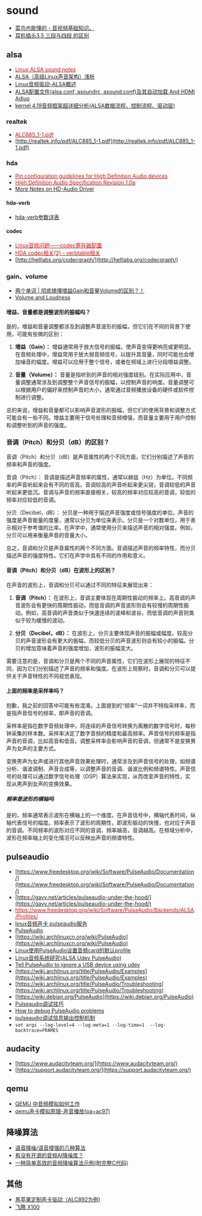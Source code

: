 # sound

- [菜鸟也能懂的 - 音视频基础知识。](https://mp.weixin.qq.com/s/HzJyf9QLZYjRsacf_veK4g)
- [耳机插头3.5 三段与四段 的区别](https://www.jianshu.com/p/9355acdfafb2)

## alsa

- [<font color=Red>Linux ALSA sound notes</font>](http://www.sabi.co.uk/Notes/linuxSoundALSA.html)
- [ALSA（高级Linux声音架构）浅析](https://mp.weixin.qq.com/s/1TJQc3Ktdw_Qz576iLjB1Q)
- [Linux音频驱动-ALSA概述](https://blog.csdn.net/longwang155069/article/details/53260731)
- [ALSA配置文件(alsa.conf, asoundrc, asound.conf)及其自动加载 And HDMI Adiuo](https://blog.csdn.net/lile777/article/details/62428473)
- [kernel 4.19音频框架超详细分析(ALSA数据流程、控制流程、驱动层)](https://blog.csdn.net/l316194152/article/details/116854430)

### realtek

- [<font color=Red>ALC885_1-1.pdf</font>](https://github.com/realwujing/realwujing.github.io/blob/main/linux/kernel/sound/ALC885_1-1.pdf)
- [http://realtek.info/pdf/ALC885_1-1.pdf](http://realtek.info/pdf/ALC885_1-1.pdf)

### hda

- [<font color=Red>Pin configuration guidelines for High Definition Audio devices</font>](https://learn.microsoft.com/en-us/previous-versions/windows/hardware/design/dn613979(v=vs.85)?redirectedfrom=MSDN)
- [<font color=Red>High Definition Audio Specification Revision 1.0a</font>](https://www.intel.com/content/dam/www/public/us/en/documents/product-specifications/high-definition-audio-specification.pdf)
- [More Notes on HD-Audio Driver](https://www.kernel.org/doc/html/latest/sound/hd-audio/notes.html)

#### hda-verb

- [hda-verb参数详表](https://www.jianshu.com/p/d4e92693b17e)

#### codec

- [<font color=Red>Linux音频问题——codec寄存器配置</font>](https://blog.csdn.net/tombaby_come/article/details/129521118)
- [<font color=Red>HDA codec相关(2) - verbtable相关</font>](https://blog.csdn.net/qq_21186033/article/details/117667075)
- [http://helllabs.org/codecgraph/](http://helllabs.org/codecgraph/)

### gain、volume

- [两个单词 | 彻底搞懂增益Gain和音量Volume的区别？！](https://www.bilibili.com/read/cv3616606)
- [Volume and Loudness](https://webaudioapi.com/book/Web_Audio_API_Boris_Smus_html/ch03.html)

#### 增益、音量都是调整波形的振幅吗？

是的，增益和音量调整都涉及到调整声音波形的振幅，但它们在不同的背景下使用，可能有些微的区别：

1. **增益（Gain）：** 增益通常用于放大信号的振幅，使声音变得更响亮或更明显。在音频处理中，增益常用于放大弱音频信号，以提升其音量，同时可能也会增加噪音的幅度。增益可以应用于整个信号，或者在频域上进行分段增益调整。

2. **音量（Volume）：** 音量是指听到的声音的相对强度级别。在实际应用中，音量调整通常涉及到调整整个声音信号的振幅，以控制声音的响度。音量调整可以根据用户的偏好来控制声音的大小，通常通过音频播放设备的硬件或软件控制进行调整。

总的来说，增益和音量都可以影响声音波形的振幅，但它们的使用背景和调整方式可能会有一些不同。增益主要用于信号处理和音频增强，而音量主要用于用户控制和调整听到的声音的强度。

### 音调（Pitch）和分贝（dB）的区别？

音调（Pitch）和分贝（dB）是声音属性的两个不同方面，它们分别描述了声音的频率和声音的强度。

音调（Pitch）： 音调是描述声音频率的属性，通常以赫兹（Hz）为单位。不同频率的声音听起来会有不同的音高，音调较高的声音听起来更尖锐，音调较低的声音听起来更低沉。音调与声音的频率直接相关，较高的频率对应较高的音调，较低的频率对应较低的音调。

分贝（Decibel，dB）： 分贝是一种用于描述声音强度或信号强度的单位。声音的强度是声音能量的度量，通常以分贝为单位来表示。分贝是一个对数单位，用于表示相对于参考值的比率。在声学中，通常使用分贝来描述声音的相对强度。例如，分贝可以用来衡量声音的音量大小。

总之，音调和分贝是声音属性的两个不同方面。音调描述声音的频率特性，而分贝描述声音的强度特性。它们在声学中具有不同的作用和意义。

#### 音调（Pitch）和分贝（dB）在波形上的区别？

在声音的波形上，音调和分贝可以通过不同的特征来展现出来：

1. **音调（Pitch）：** 在波形上，音调主要体现在周期性振动的频率上。高音调的声音波形会有更快的周期性振动，而低音调的声音波形则会有较慢的周期性振动。例如，高音调的声音类似于快速连续的波峰和波谷，而低音调的声音则类似于较为缓慢的波动。

2. **分贝（Decibel，dB）：** 在波形上，分贝主要体现声音的振幅或幅度。较高分贝的声音波形会有更大的振幅，而较低分贝的声音波形则会有较小的振幅。分贝的增加意味着声音的强度增加，波形的振幅变大。

需要注意的是，音调和分贝是两个不同的声音属性，它们在波形上展现的特征不同，因为它们分别描述了声音的频率和强度。在波形上观察时，音调和分贝可以提供关于声音特性的不同视觉表现。

#### 上面的频率是采样率吗？

抱歉，我之前的回答中可能有些混淆。上面提到的“频率”一词并不特指采样率，而是指声音信号的频率，即声音的音调。

采样率是指在数字音频处理中，将连续的声音信号转换为离散的数字信号时，每秒钟采集的样本数。采样率决定了数字音频的精度和最高频率。声音信号的频率是指声音的音调，比如高音和低音。调整采样率会影响声音的音调，但通常不是变换男声为女声的主要方式。

变换男声为女声或进行其他声音效果处理时，通常涉及到声音信号的处理，如频谱分析、谐波调制、声音合成等，以调整声音的音调、谐波比例和频谱特性。声音信号的处理可以通过数字信号处理（DSP）算法来实现，从而改变声音的特性，实现从男声到女声的变换效果。

##### 频率是波形的横轴吗

是的，频率通常表示波形在横轴上的一个维度。在声音信号中，横轴代表时间，纵轴代表信号的幅度。频率表示了波形的周期性，即波形振动的快慢，也对应于声音的音调。不同频率的波形对应不同的音调，频率越高，音调越高。在频域分析中，波形在频率轴上的变化情况可以反映出声音的频谱特性。

## pulseaudio

- [https://www.freedesktop.org/wiki/Software/PulseAudio/Documentation/](https://www.freedesktop.org/wiki/Software/PulseAudio/Documentation/)
- [https://gavv.net/articles/pulseaudio-under-the-hood/](https://gavv.net/articles/pulseaudio-under-the-hood/)
- [<font color=Red>https://www.freedesktop.org/wiki/Software/PulseAudio/Backends/ALSA/Profiles/</font>](https://www.freedesktop.org/wiki/Software/PulseAudio/Backends/ALSA/Profiles/)
- [linux音频声卡 pulseaudio服务](https://blog.csdn.net/qq_42138566/article/details/108626378)
- [PulseAudio](https://magodo.github.io/PulseAudio/)
- [https://wiki.archlinuxcn.org/wiki/PulseAudio](https://wiki.archlinuxcn.org/wiki/PulseAudio)
- [Linux使用PulseAudio设置音频card的默认profile](https://blog.csdn.net/qq_35156410/article/details/107401642)
- [Linux音频系统研究(ALSA Udev PulseAudio)](https://blog.mxslly.com/archives/174.html)
- [Tell PulseAudio to ignore a USB device using udev](https://jamielinux.com/blog/tell-pulseaudio-to-ignore-a-usb-device-using-udev/)
- [https://wiki.archlinux.org/title/PulseAudio/Examples](https://wiki.archlinux.org/title/PulseAudio/Examples)
- [https://wiki.archlinux.org/title/PulseAudio/Troubleshooting](https://wiki.archlinux.org/title/PulseAudio/Troubleshooting)
- [https://wiki.debian.org/PulseAudio](https://wiki.debian.org/PulseAudio)
- [Pulseaudio调试技巧](https://www.codenong.com/cs105336370/)
- [How to debug PulseAudio problems](https://fedoraproject.org/wiki/How_to_debug_PulseAudio_problems)
- [pulseaudio调试信息输出控制机制](https://blog.csdn.net/cgipro/article/details/6089349)
- `set args --log-level=4 --log-meta=1 --log-time=1  --log-backtrace=FRAMES`

## audacity

- [https://www.audacityteam.org/](https://www.audacityteam.org/)
- [https://support.audacityteam.org/](https://support.audacityteam.org/)

## qemu

- [QEMU 中音频模拟如何工作](https://blog.csdn.net/tq08g2z/article/details/78908757)
- [qemu声卡模拟原理-声音播放(pa+ac97)](https://blog.csdn.net/qq_16054639/article/details/116745416)

## 降噪算法

- [语音降噪/语音增强的几种算法](https://blog.csdn.net/kaixinshier/article/details/72477679)
- [有没有开源的音频AI降噪库？](https://www.zhihu.com/question/602700859)
- [一种简单高效的音频降噪算法示例(附完整C代码)](https://www.cnblogs.com/cpuimage/p/10800768.html)

## 其他

- [黑苹果定制声卡驱动（ALC892为例)](https://www.jianshu.com/p/29a74f0664f1)
- [飞腾 X100](https://www.phytium.com.cn/homepage/download/)
